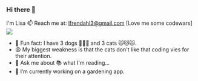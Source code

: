 ### Hi there 👋

I'm Lisa
📫 Reach me at: lfrendahl3@gmail.com
[Love me some codewars] <img src='https://www.codewars.com/users/lfrendahl/badges/large'>

- 🌟 Fun fact: I have 3 dogs 🐶🐶🐶 and 3 cats 🐱🐱🐱. 
- 😩 My biggest weakness is that the cats don't like that coding vies for their attention.  
- 💬 Ask me about 📚 what I'm reading...
- 🌱 I’m currently working on a gardening app.

<!--
**lfrendahl/lfrendahl** is a ✨ _special_ ✨ repository because its `README.md` (this file) appears on your GitHub profile.

Here are some ideas to get you started:

- 🔭 I’m currently working on ...
- 🌱 I’m currently learning ...
- 👯 I’m looking to collaborate on ...
- 🤔 I’m looking for help with ...
- 💬 Ask me about ...
- 📫 How to reach me: ...
- 😄 Pronouns: ...
-->
